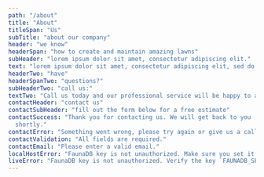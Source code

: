 ```yaml
---
path: "/about"
title: "About"
titleSpan: "Us"
subTitle: "about our company"
header: "we know"
headerSpan: "how to create and maintain amazing lawns"
subHeader: "lorem ipsum dolor sit amet, consectetur adipiscing elit."
text: "lorem ipsum dolor sit amet, consectetur adipiscing elit, sed do eiusmod tempor incididunt ut labore et dolore magna aliqua. Ut enim ad minim veniam, quis nostrud exercitation ullamco laboris nisi ut aliquip ex ea commodo consequat."
headerTwo: "have"
headerSpanTwo: "questions?"
subHeaderTwo: "call us:"
textTwo: "Call us today and our professional service will be happy to answer any questions. We can also provide you a free estimate over the phone."
contactHeader: "contact us"
contactSubHeader: "fill out the form below for a free estimate"
contactSuccess: "Thank you for contacting us. We will get back to you
  shortly."
contactError: "Something went wrong, please try again or give us a call."
contactValidation: "All fields are required."
contactEmail: "Please enter a valid email."
localHostError: "FaunaDB key is not unauthorized. Make sure you set it in terminal session where you ran `npm start`. Visit http://bit.ly/set-fauna-key for more info"
liveError: "FaunaDB key is not unauthorized. Verify the key `FAUNADB_SERVER_SECRET` set in Netlify enviroment variables is correct"
---
```

